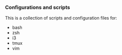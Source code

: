 ### Configurations and scripts
This is a collection of scripts and configuration files for:
* bash
* zsh
* i3
* tmux
* vim